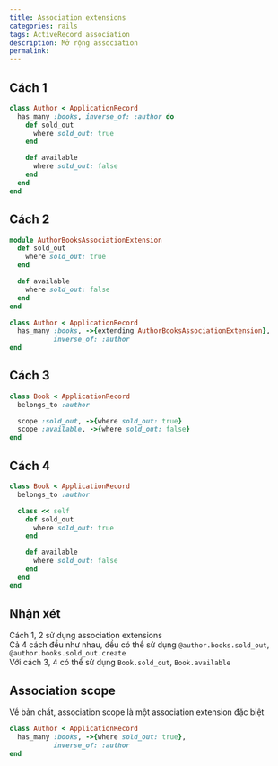 ```yaml
---
title: Association extensions
categories: rails
tags: ActiveRecord association
description: Mở rộng association
permalink: 
---
```

## Cách 1
```ruby
class Author < ApplicationRecord
  has_many :books, inverse_of: :author do
    def sold_out
      where sold_out: true
    end

    def available
      where sold_out: false
    end
  end
end
```
## Cách 2
```ruby
module AuthorBooksAssociationExtension
  def sold_out
    where sold_out: true
  end

  def available
    where sold_out: false
  end  
end

class Author < ApplicationRecord
  has_many :books, ->{extending AuthorBooksAssociationExtension},
           inverse_of: :author
end
```

## Cách 3
```ruby
class Book < ApplicationRecord
  belongs_to :author

  scope :sold_out, ->{where sold_out: true}
  scope :available, ->{where sold_out: false}
end  
```

## Cách 4
```ruby
class Book < ApplicationRecord
  belongs_to :author

  class << self
    def sold_out
      where sold_out: true
    end

    def available
      where sold_out: false
    end
  end
end  
```
## Nhận xét

Cách 1, 2 sử dụng association extensions  
Cả 4 cách đều như nhau, đều có thể sử dụng `@author.books.sold_out`, `@author.books.sold_out.create`  
Với cách 3, 4 có thể sử dụng `Book.sold_out`, `Book.available`

## Association scope
Về bản chất, association scope là một association extension đặc biệt
```ruby
class Author < ApplicationRecord
  has_many :books, ->{where sold_out: true},
           inverse_of: :author
end
```
